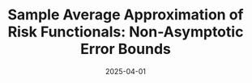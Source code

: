 ---
title: "Sample Average Approximation of Risk Functionals: Non-Asymptotic Error Bounds"
collection: publications
category: workinprogress
permalink: /research/SAA_Risk 
collaborators: "Roger J. A. Laeven and Volker Kraetschmer"
show_date: false
date: 2025-04-01
---